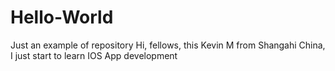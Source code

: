 # Hello-World
Just  an example of repository
Hi, fellows, this Kevin M from Shangahi China, I just start to learn IOS App development
